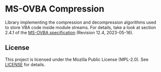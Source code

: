 # MS-OVBA Compression
Library implementing the compression and decompression algorithms used to store VBA code inside module streams.
For details, take a look at section 2.4.1 of the [MS-OVBA specification][msovba-spec] (Revision 12.4, 2023-05-16).


## License
This project is licensed under the Mozilla Public License (MPL-2.0).
See [LICENSE](./LICENSE.txt) for details.


<!-- links -->
[msovba-spec]: https://learn.microsoft.com/en-us/openspecs/office_file_formats/ms-ovba/575462ba-bf67-4190-9fac-c275523c75fc
